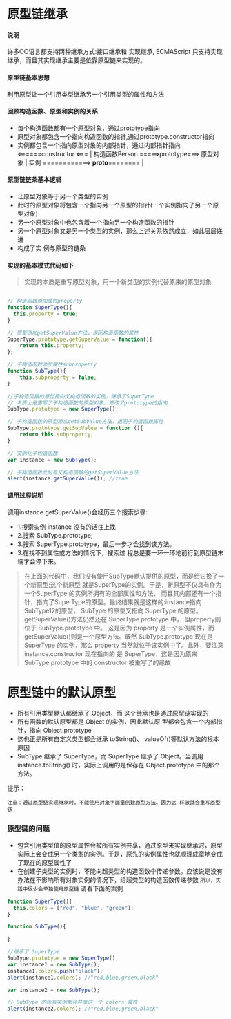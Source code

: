 原型链继承
=====
#### 说明
许多OO语言都支持两种继承方式:接口继承和 实现继承,
ECMAScript 只支持实现继承，而且其实现继承主要是依靠原型链来实现的。

#### 原型链基本思想
利用原型让一个引用类型继承另一个引用类型的属性和方法

#### 回顾构造函数、原型和实例的关系
- 每个构造函数都有一个原型对象，通过prototype指向
- 原型对象都包含一个指向构造函数的指针,通过prototype.constructor指向
- 实例都包含一个指向原型对象的内部指针，通过内部指针指向
              <======constructor <===
                                    |
构造函数Person =====>prototype===> 原型对象
                                    |
实例 ============> __proto__======== |

#### 原型链链条基本逻辑
- 让原型对象等于另一个类型的实例
- 此时的原型对象将包含一个指向另一个原型的指针(一个实例指向了另一个原型对象)
- 另一个原型对象中也包含着一个指向另一个构造函数的指针
- 另一个原型对象又是另一个类型的实例，那么上述关系依然成立，如此层层递进
- 构成了实 例与原型的链条

#### 实现的基本模式代码如下
> 实现的本质是重写原型对象，用一个新类型的实例代替原来的原型对象
```javascript

// 构造函数添加属性property
function SuperType(){
  this.property = true;
}

// 原型添加getSuperValue方法，返回构造函数的属性
SuperType.prototype.getSuperValue = function(){
    return this.property;
};

// 子构造函数添加属性subproperty
function SubType(){
    this.subproperty = false;
}

//子构造函数的原型指向父构造函数的实例，继承了SuperType
// 本质上是重写了子构造函数的原型对象，修改了prototype的指向
SubType.prototype = new SuperType();

// 子构造函数的原型添加getSubValue方法，返回子构造函数属性
SubType.prototype.getSubValue = function (){
    return this.subproperty;
}

// 实例化子构造函数
var instance = new SubType();

// 子构造函数此时有父构造函数的getSuperValue方法
alert(instance.getSuperValue()); //true
```
#### 调用过程说明
调用instance.getSuperValue()会经历三个搜索步骤:

- 1.搜索实例 instance 没有的话往上找
- 2.搜索 SubType.prototype;
- 3.搜索 SuperType.prototype，最后一步才会找到该方法。
- 3.在找不到属性或方法的情况下，搜索过 程总是要一环一环地前行到原型链末端才会停下来。
>在上面的代码中，我们没有使用SubType默认提供的原型，而是给它换了一个新原型;这个新原型
 就是SuperType的实例。于是，新原型不仅具有作为一个SuperType 的实例所拥有的全部属性和方法，
 而且其内部还有一个指针，指向了SuperType的原型。最终结果就是这样的:instance指向SubType12的原型，
 SubType 的原型又指向 SuperType 的原型。getSuperValue()方法仍然还在 SuperType.prototype 中，
 但property则位于 SubType.prototype 中。
 这是因为 property 是一个实例属性，而 getSuperValue()则是一个原型方法。既然 SubType.prototype 现在是 SuperType
 的实例，那么 property 当然就位于该实例中了。此外，要注意 instance.constructor 现在指向的 是 SuperType，这是因为原来 SubType.prototype 中的 constructor 被重写了的缘故


原型链中的默认原型
=========
- 所有引用类型默认都继承了 Object，而 这个继承也是通过原型链实现的
- 所有函数的默认原型都是 Object 的实例，因此默认原 型都会包含一个内部指针，指向 Object.prototype
- 这也正是所有自定义类型都会继承 toString()、 valueOf()等默认方法的根本原因
- SubType 继承了 SuperType，而 SuperType 继承了 Object。当调用 instance.toString()
  时，实际上调用的是保存在 Object.prototype 中的那个方法。

提示：

`注意：通过原型链实现继承时，不能使用对象字面量创建原型方法。因为这 样做就会重写原型链`


### 原型链的问题
- 包含引用类型值的原型属性会被所有实例共享，通过原型来实现继承时，原型实际上会变成另一个类型的实例。于是，原先的实例属性也就顺理成章地变成了现在的原型属性了
- 在创建子类型的实例时，不能向超类型的构造函数中传递参数。应该说是没有办法在不影响所有对象实例的情况下，给超类型的构造函数传递参数
`所以，实践中很少会单独使用原型链`
请看下面的案例

```javascript
function SuperType(){
  this.colors = ["red", "blue", "green"];
}

function SubType(){

}

//继承了 SuperType
SubType.prototype = new SuperType();
var instance1 = new SubType();
instance1.colors.push("black");
alert(instance1.colors); //"red,blue,green,black"

var instance2 = new SubType();

// SubType 的所有实例都会共享这一个 colors 属性
alert(instance2.colors); //"red,blue,green,black"

```
